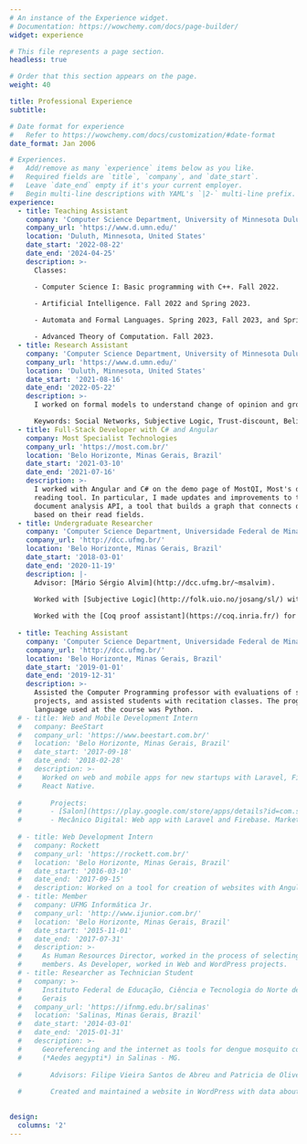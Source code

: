 ```yaml
---
# An instance of the Experience widget.
# Documentation: https://wowchemy.com/docs/page-builder/
widget: experience

# This file represents a page section.
headless: true

# Order that this section appears on the page.
weight: 40

title: Professional Experience
subtitle:

# Date format for experience
#   Refer to https://wowchemy.com/docs/customization/#date-format
date_format: Jan 2006

# Experiences.
#   Add/remove as many `experience` items below as you like.
#   Required fields are `title`, `company`, and `date_start`.
#   Leave `date_end` empty if it's your current employer.
#   Begin multi-line descriptions with YAML's `|2-` multi-line prefix.
experience:
  - title: Teaching Assistant
    company: 'Computer Science Department, University of Minnesota Duluth'
    company_url: 'https://www.d.umn.edu/'
    location: 'Duluth, Minnesota, United States'
    date_start: '2022-08-22'
    date_end: '2024-04-25'
    description: >-
      Classes:

      - Computer Science I: Basic programming with C++. Fall 2022.
      
      - Artificial Intelligence. Fall 2022 and Spring 2023.

      - Automata and Formal Languages. Spring 2023, Fall 2023, and Spring 2024.

      - Advanced Theory of Computation. Fall 2023.
  - title: Research Assistant
    company: 'Computer Science Department, University of Minnesota Duluth'
    company_url: 'https://www.d.umn.edu/'
    location: 'Duluth, Minnesota, United States'
    date_start: '2021-08-16'
    date_end: '2022-05-22'
    description: >-
      I worked on formal models to understand change of opinion and group polarization in Social Networks.

      Keywords: Social Networks, Subjective Logic, Trust-discount, Belief Fusion
  - title: Full-Stack Developer with C# and Angular
    company: Most Specialist Technologies
    company_url: 'https://most.com.br/'
    location: 'Belo Horizonte, Minas Gerais, Brazil'
    date_start: '2021-03-10'
    date_end: '2021-07-16'
    description: >-
      I worked with Angular and C# on the demo page of MostQI, Most's document
      reading tool. In particular, I made updates and improvements to the
      document analysis API, a tool that builds a graph that connects documents
      based on their read fields.
  - title: Undergraduate Researcher
    company: 'Computer Science Department, Universidade Federal de Minas Gerais'
    company_url: 'http://dcc.ufmg.br/'
    location: 'Belo Horizonte, Minas Gerais, Brazil'
    date_start: '2018-03-01'
    date_end: '2020-11-19'
    description: |-
      Advisor: [Mário Sérgio Alvim](http://dcc.ufmg.br/~msalvim).
        
      Worked with [Subjective Logic](http://folk.uio.no/josang/sl/) with the aim of improving a [formal model for group polarization in social networks](https://link.springer.com/chapter/10.1007/978-3-030-31175-9_24).

      Worked with the [Coq proof assistant](https://coq.inria.fr/) for formalization and verification of software. [Final work](https://github.com/joseoliveirajr/sorting).
        
  - title: Teaching Assistant
    company: 'Computer Science Department, Universidade Federal de Minas Gerais'
    company_url: 'http://dcc.ufmg.br/'
    location: 'Belo Horizonte, Minas Gerais, Brazil'
    date_start: '2019-01-01'
    date_end: '2019-12-31'
    description: >-
      Assisted the Computer Programming professor with evaluations of student
      projects, and assisted students with recitation classes. The programming
      language used at the course was Python.
  # - title: Web and Mobile Development Intern
  #   company: BeeStart
  #   company_url: 'https://www.beestart.com.br/'
  #   location: 'Belo Horizonte, Minas Gerais, Brazil'
  #   date_start: '2017-09-18'
  #   date_end: '2018-02-28'
  #   description: >-
  #     Worked on web and mobile apps for new startups with Laravel, Firebase and
  #     React Native.
        
  #       Projects:
  #       - [Salon](https://play.google.com/store/apps/details?id=com.salonappbeestart): Mobile app and landing page with React Native and Firebase. Marketplace mobile app for beauty salons.
  #       - Mecânico Digital: Web app with Laravel and Firebase. Marketplace web app for repair shops.
        
  # - title: Web Development Intern
  #   company: Rockett
  #   company_url: 'https://rockett.com.br/'
  #   location: 'Belo Horizonte, Minas Gerais, Brazil'
  #   date_start: '2016-03-10'
  #   date_end: '2017-09-15'
  #   description: Worked on a tool for creation of websites with Angular.JS.
  # - title: Member
  #   company: UFMG Informática Jr.
  #   company_url: 'http://www.ijunior.com.br/'
  #   location: 'Belo Horizonte, Minas Gerais, Brazil'
  #   date_start: '2015-11-01'
  #   date_end: '2017-07-31'
  #   description: >-
  #     As Human Resources Director, worked in the process of selecting new
  #     members. As Developer, worked in Web and WordPress projects.
  # - title: Researcher as Technician Student
  #   company: >-
  #     Instituto Federal de Educação, Ciência e Tecnologia do Norte de Minas
  #     Gerais
  #   company_url: 'https://ifnmg.edu.br/salinas'
  #   location: 'Salinas, Minas Gerais, Brazil'
  #   date_start: '2014-03-01'
  #   date_end: '2015-01-31'
  #   description: >-
  #     Georeferencing and the internet as tools for dengue mosquito control
  #     (*Aedes aegypti*) in Salinas - MG.
        
  #       Advisors: Filipe Vieira Santos de Abreu and Patricia de Oliveira Lucas. FAPEMIG Scholarship.
        
  #       Created and maintained a website in WordPress with data about ovitraps and larvitraps for degue mosquito (*Aedes aegypti*) at two neighborhoods at Salinas over a year.
        

design:
  columns: '2'
---
```

